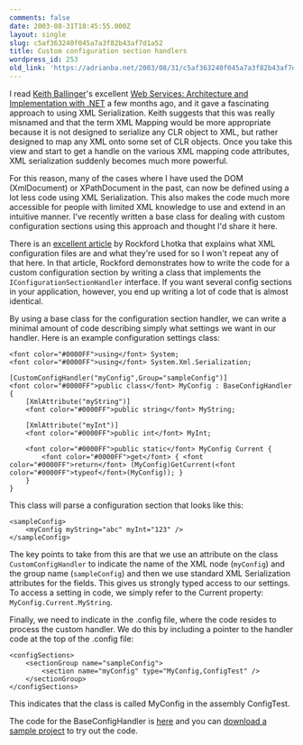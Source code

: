 ```yaml
---
comments: false
date: 2003-08-31T18:45:55.000Z
layout: single
slug: c5af363240f045a7a3f82b43af7d1a52
title: Custom configuration section handlers
wordpress_id: 253
old_link: 'https://adrianba.net/2003/08/31/c5af363240f045a7a3f82b43af7d1a52/'
---
```

I read [Keith Ballinger](http://www.keithba.net/)'s
excellent
[Web
Services: Architecture and Implementation with .NET](http://www.amazon.co.uk/exec/obidos/ASIN/0321113594/) a few
months ago, and it gave a fascinating approach to using XML
Serialization. Keith suggests that this was really misnamed and
that the term XML Mapping would be more appropriate because it is
not designed to serialize any CLR object to XML, but rather
designed to map any XML onto some set of CLR objects. Once you take
this view and start to get a handle on the various XML mapping code
attributes, XML serialization suddenly becomes much more
powerful.

For this reason, many of the cases where I have used the DOM
(XmlDocument) or XPathDocument in the past, can now be defined
using a lot less code using XML Serialization. This also makes the
code much more accessible for people with limited XML knowledge to
use and extend in an intuitive manner. I've recently written a base
class for dealing with custom configuration sections using this
approach and thought I'd share it here.

There is an
[
excellent article](http://msdn.microsoft.com/library/en-us/dnadvnet/html/vbnet04222003.asp) by Rockford Lhotka that explains what XML
configuration files are and what they're used for so I won't repeat
any of that here. In that article, Rockford demonstrates how to
write the code for a custom configuration section by writing a
class that implements the `IConfigurationSectionHandler`
interface. If you want several config sections in your application,
however, you end up writing a lot of code that is almost
identical.

By using a base class for the configuration section handler, we
can write a minimal amount of code describing simply what settings
we want in our handler. Here is an example configuration settings
class:
    
    <font color="#0000FF">using</font> System;
    <font color="#0000FF">using</font> System.Xml.Serialization;
    
    [CustomConfigHandler("myConfig",Group="sampleConfig")]
    <font color="#0000FF">public class</font> MyConfig : BaseConfigHandler
    {
        [XmlAttribute("myString")]
        <font color="#0000FF">public string</font> MyString;
    
        [XmlAttribute("myInt")]
        <font color="#0000FF">public int</font> MyInt;
    
        <font color="#0000FF">public static</font> MyConfig Current {
            <font color="#0000FF">get</font> { <font color="#0000FF">return</font> (MyConfig)GetCurrent(<font color="#0000FF">typeof</font>(MyConfig)); }
        }
    }
    

This class will parse a configuration section that looks like
this:
    
    
    <sampleConfig>
        <myConfig myString="abc" myInt="123" />
    </sampleConfig>
    

The key points to take from this are that we use an attribute on
the class `CustomConfigHandler` to indicate the name of
the XML node (`myConfig`) and the group name
(`sampleConfig`) and then we use standard XML
Serialization attributes for the fields. This gives us strongly
typed access to our settings. To access a setting in code, we
simply refer to the Current property:
`MyConfig.Current.MyString`.

Finally, we need to indicate in the .config file, where the code
resides to process the custom handler. We do this by including a
pointer to the handler code at the top of the .config file:
    
    
    <configSections>
        <sectionGroup name="sampleConfig">
            <section name="myConfig" type="MyConfig,ConfigTest" />
        </sectionGroup>
    </configSections>
    

This indicates that the class is called MyConfig in the assembly
ConfigTest.

The code for the BaseConfigHandler is
[
here](/software/download/BaseConfigHandler.cs.html) and you can
[
download a sample project](/software/download/ConfigTest.zip) to try out the code.
